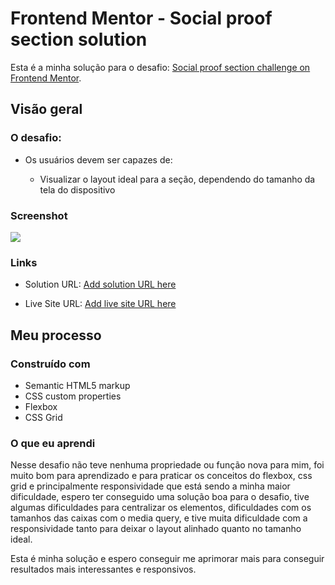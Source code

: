 # Frontend Mentor - Social proof section solution

Esta é a minha solução para  o desafio: [Social proof section challenge on Frontend Mentor](https://www.frontendmentor.io/challenges/social-proof-section-6e0qTv_bA). 



## Visão geral

### O desafio:

- Os usuários devem ser capazes de:

  - Visualizar o layout ideal para a seção, dependendo do tamanho da tela do dispositivo

### Screenshot

![](./screenshot.jpg)

### Links

- Solution URL: [Add solution URL here](https://your-solution-url.com)

- Live Site URL: [Add live site URL here](https://your-live-site-url.com)

  

## Meu processo

### Construído com

- Semantic HTML5 markup
- CSS custom properties
- Flexbox
- CSS Grid



### O que eu aprendi

Nesse desafio não teve nenhuma propriedade ou função nova para mim, foi muito bom para aprendizado e para praticar os conceitos do flexbox, css grid e principalmente responsividade que está sendo a minha maior dificuldade, espero ter conseguido uma solução boa para o desafio, tive algumas dificuldades para centralizar os elementos, dificuldades com os tamanhos das caixas com o media query, e tive muita dificuldade com a responsividade tanto para deixar o layout alinhado quanto no tamanho ideal. 

Esta é minha solução e espero conseguir me aprimorar mais para conseguir resultados mais interessantes e responsivos.

